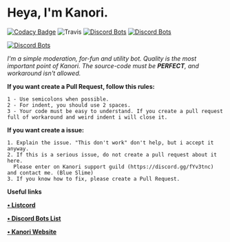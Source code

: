 # Heya, I'm Kanori.

[![Codacy Badge](https://api.codacy.com/project/badge/Grade/2a9743b1e99c4a7e8a311cc88fb0b332)](https://www.codacy.com/app/BlueSlimee/Kanori?utm_source=github.com&amp;utm_medium=referral&amp;utm_content=BlueSlimee/Kanori&amp;utm_campaign=Badge_Grade) 
![Travis](https://img.shields.io/travis/BlueSlimee/Kanori.svg?style=for-the-badge)
[![Discord Bots](https://discordbots.org/api/widget/servers/461552010240589824.svg?noavatar=true)](https://discordbots.org/bot/461552010240589824) 
[![Discord Bots](https://discordbots.org/api/widget/owner/461552010240589824.svg?noavatar=true)](https://discordbots.org/bot/461552010240589824)


[![Discord Bots](https://discordbots.org/api/widget/461552010240589824.svg)](https://discordbots.org/bot/461552010240589824)

*I'm a simple moderation, for-fun and utility bot. Quality is the most important point of Kanori. The source-code must be ***PERFECT***, and workaround isn't allowed.*

**If you want create a Pull Request, follow this rules:**

```
1 - Use semicolons when possible.
2 - For indent, you should use 2 spaces.
3 - Your code must be easy to understand. If you create a pull request full of workaround and weird indent i will close it.
```


**If you want create a issue:**

``` 
1. Explain the issue. "This don't work" don't help, but i accept it anyway.
2. If this is a serious issue, do not create a pull request about it here.
  Please enter on Kanori support guild (https://discord.gg/fYv3tnc) and contact me. (Blue Slime)
3. If you know how to fix, please create a Pull Request.
```

**Useful links**

[**• Listcord**](https://listcord.com/bot/461552010240589824)

[**• Discord Bots List**](https://discordbots.org/bot/461552010240589824)

[**• Kanori Website**](https://kanori.glitch.me)
